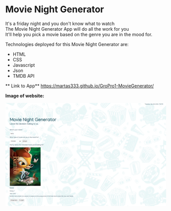 # Movie Night Generator
It's a friday night and you don't know what to watch <br />
The Movie Night Generator App will do all the work for you <br />
It'll help you pick a movie based on the genre you are in the mood for. <br />

Technologies deployed for this Movie Night Generator are:
* HTML
* CSS
* Javascript
* Json
* TMDB API

** Link to App**
https://martas333.github.io/GroPro1-MovieGenerator/

**Image of website:**

![My website](assets/images/movienight.png)
